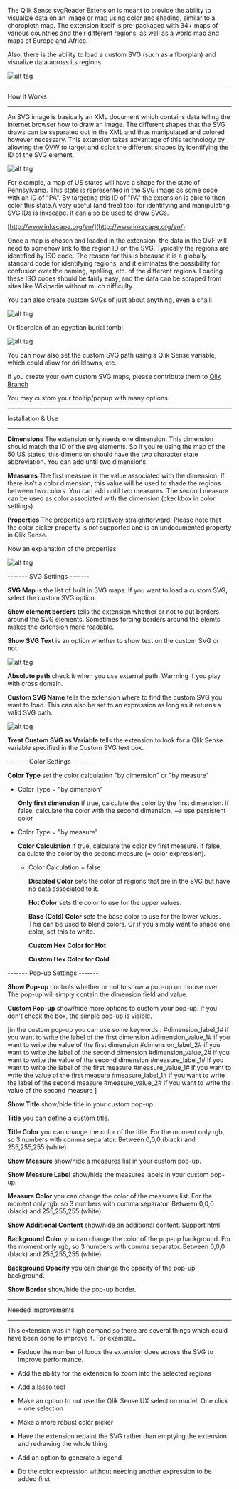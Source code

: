 The Qlik Sense svgReader Extension is meant to provide the ability to visualize data on an image or map using color and shading, similar to a choropleth map.  The extension itself is pre-packaged with 34+ maps of various countries and their different regions, as well as a world map and maps of Europe and Africa. 

Also, there is the ability to load a custom SVG (such as a floorplan) and visualize data across its regions. 


![alt tag](https://raw.githubusercontent.com/brianwmunz/svgReader-QlikSense/master/screenshots/screenCap.gif)



*********************************
How It Works
*********************************



An SVG image is basically an XML document which contains data telling the internet browser how to draw an image. The different shapes that the SVG draws can be separated out in the XML and thus manipulated and colored however necessary. This extension takes advantage of this technology by allowing the QVW to target and color the different shapes by identifying the ID of the SVG element. 



![alt tag](https://raw.githubusercontent.com/brianwmunz/svgReader-QlikSense/master/screenshots/selections.gif)



For example, a map of US states will have a shape for the state of Pennsylvania. This state is represented in the SVG image as some code with an ID of "PA". By targeting this ID of "PA" the extension is able to then color this state.A very useful (and free) tool for identifying and manipulating SVG IDs is Inkscape.  It can also be used to draw SVGs.



[http://www.inkscape.org/en/](http://www.inkscape.org/en/)



Once a map is chosen and loaded in the extension, the data in the QVF will need to somehow link to the region ID on the SVG. Typically the regions are identified by ISO code. The reason for this is because it is a globally standard code for identifying regions, and it eliminates the possibility for confusion over the naming, spelling, etc. of the different regions. Loading these ISO codes should be fairly easy, and the data can be scraped from sites like Wikipedia without much difficulty.



You can also create custom SVGs of just about anything, even a snail:



![alt tag](https://raw.githubusercontent.com/brianwmunz/svgReader-QlikSense/master/screenshots/snail.png)


Or floorplan of an egyptian burial tomb:



![alt tag](https://raw.githubusercontent.com/brianwmunz/svgReader-QlikSense/master/screenshots/mastaba.png)


You can now also set the custom SVG path using a Qlik Sense variable, which could allow for drilldowns, etc.



If you create your own custom SVG maps, please contribute them to [Qlik Branch](http://branch.qlik.com)


You may custom your tooltip/popup with many options.



*********************************
Installation & Use
*********************************


**Dimensions**
The extension only needs one dimension.  This dimension should match the ID of the svg elements.  So if you're using the map of the 50 US states, this dimension should have the two character state abbreviation.
You can add until two dimensions.


**Measures**
The first measure is the value associated with the dimension.  If there isn't a color dimension, this value will be used to shade the regions between two colors.
You can add until two measures.
The second measure can be used as color associated with the dimension (ckeckbox in color settings).


**Properties**
The properties are relatively straightforward.  Please note that the color picker property is not supported and is an undocumented property in Qlik Sense. 


Now an explanation of the properties:

![alt tag](https://raw.githubusercontent.com/brianwmunz/svgReader-QlikSense/master/screenshots/propsnormal.png)

------- SVG Settings -------

**SVG Map** is the list of built in SVG maps.  If you want to load a custom SVG, select the custom SVG option.

**Show element borders** tells the extension whether or not to put borders around the SVG elements.  Sometimes forcing borders around the elemts makes the extension more readable.

**Show SVG Text** is an option whether to show text on the custom SVG or not. 

![alt tag](https://raw.githubusercontent.com/brianwmunz/svgReader-QlikSense/master/screenshots/customPath.PNG)

**Absolute path** check it when you use external path. Warrning if you play with cross domain.

**Custom SVG Name** tells the extension where to find the custom SVG you want to load.  This can also be set to an expression as long as it returns a valid SVG path.

![alt tag](https://raw.githubusercontent.com/brianwmunz/svgReader-QlikSense/master/screenshots/propsCustom.png)

**Treat Custom SVG as Variable** tells the extension to look for a Qlik Sense variable specified in the Custom SVG text box. 

------- Color Settings -------

**Color Type** set the color calculation "by dimension" or "by measure"

- Color Type = "by dimension"

	**Only first dimension** if true, calculate the color by the first dimension. if false, calculate the color with the second dimension. --> use persistent color

- Color Type = "by measure"

	**Color Calculation** if true, calculate the color by first measure. if false, calculate the color by the second measure (= color expression).
	
	- Color Calculation = false

		**Disabled Color** sets the color of regions that are in the SVG but have no data associated to it.

		**Hot Color** sets the color to use for the upper values.

		**Base (Cold) Color** sets the base color to use for the lower values.  This can be used to blend colors.  Or if you simply want to shade one color, set this to white.

		**Custom Hex Color for Hot**
		
		**Custom Hex Color for Cold**

------- Pop-up Settings -------

**Show Pop-up** controls whether or not to show a pop-up on mouse over.  The pop-up will simply contain the dimension field and value.

**Custom Pop-up** show/hide more options to custom your pop-up. If you don't check the box, the simple pop-up is visible.

[in the custom pop-up you can use some keywords :
	#dimension_label_1# 	if you want to write the label of the first dimension
	#dimension_value_1# 	if you want to write the value of the first dimension
	#dimension_label_2# 	if you want to write the label of the second dimension
	#dimension_value_2# 	if you want to write the value of the second dimension
	#measure_label_1# 	if you want to write the label of the first measure
	#measure_value_1#	if you want to write the value of the first measure
	#measure_label_1# 	if you want to write the label of the second measure
	#measure_value_2# 	if you want to write the value of the second measure
]

**Show Title** show/hide title in your custom pop-up.

**Title** you can define a custom title. 

**Title Color** you can change the color of the title. For the moment only rgb, so 3 numbers with comma separator. Between 0,0,0 (black) and 255,255,255 (white)

**Show Measure** show/hide a measures list in your custom pop-up.

**Show Measure Label** show/hide the measures labels in your custom pop-up.

**Measure Color** you can change the color of the measures list. For the moment only rgb, so 3 numbers with comma separator. Between 0,0,0 (black) and 255,255,255 (white).

**Show Additional Content** show/hide an additional content. Support html.

**Background Color** you can change the color of the pop-up background. For the moment only rgb, so 3 numbers with comma separator. Between 0,0,0 (black) and 255,255,255 (white).

**Background Opacity** you can change the opacity of the pop-up background.

**Show Border** show/hide the pop-up border.


*********************************
Needed Improvements
*********************************


This extension was in high demand so there are several things which could have been done to improve it.  For example...


- Reduce the number of loops the extension does across the SVG to improve performance.


- Add the ability for the extension to zoom into the selected regions


- Add a lasso tool


- Make an option to not use the Qlik Sense UX selection model.  One click = one selection


-  Make a more robust color picker


- Have the extension repaint the SVG rather than emptying the extension and redrawing the whole thing

- Add an option to generate a legend

- Do the color expression without needing another expression to be added first

